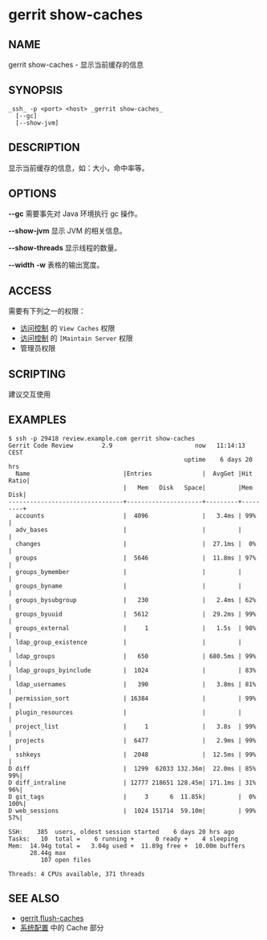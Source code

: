 # gerrit show-caches

## NAME
gerrit show-caches - 显示当前缓存的信息

## SYNOPSIS
```
_ssh_ -p <port> <host> _gerrit show-caches_
  [--gc]
  [--show-jvm]
```

## DESCRIPTION
显示当前缓存的信息，如：大小，命中率等。

## OPTIONS
**--gc**
	需要事先对 Java 环境执行 gc 操作。

**--show-jvm**
	显示 JVM 的相关信息。

**--show-threads**
	显示线程的数量。

**--width**
**-w**
	表格的输出宽度。

## ACCESS
需要有下列之一的权限：

* [访问控制](access-control.md) 的 `View Caches` 权限
* [访问控制](access-control.md) 的 `[Maintain Server` 权限
* 管理员权限

## SCRIPTING
建议交互使用

## EXAMPLES

```
$ ssh -p 29418 review.example.com gerrit show-caches
Gerrit Code Review        2.9                       now   11:14:13   CEST
                                                 uptime    6 days 20 hrs
  Name                          |Entries              |  AvgGet |Hit Ratio|
                                |   Mem   Disk   Space|         |Mem  Disk|
--------------------------------+---------------------+---------+---------+
  accounts                      |  4096               |   3.4ms | 99%     |
  adv_bases                     |                     |         |         |
  changes                       |                     |  27.1ms |  0%     |
  groups                        |  5646               |  11.8ms | 97%     |
  groups_bymember               |                     |         |         |
  groups_byname                 |                     |         |         |
  groups_bysubgroup             |   230               |   2.4ms | 62%     |
  groups_byuuid                 |  5612               |  29.2ms | 99%     |
  groups_external               |     1               |   1.5s  | 98%     |
  ldap_group_existence          |                     |         |         |
  ldap_groups                   |   650               | 680.5ms | 99%     |
  ldap_groups_byinclude         |  1024               |         | 83%     |
  ldap_usernames                |   390               |   3.8ms | 81%     |
  permission_sort               | 16384               |         | 99%     |
  plugin_resources              |                     |         |         |
  project_list                  |     1               |   3.8s  | 99%     |
  projects                      |  6477               |   2.9ms | 99%     |
  sshkeys                       |  2048               |  12.5ms | 99%     |
D diff                          |  1299  62033 132.36m|  22.0ms | 85%  99%|
D diff_intraline                | 12777 218651 128.45m| 171.1ms | 31%  96%|
D git_tags                      |     3      6  11.85k|         |  0% 100%|
D web_sessions                  |  1024 151714  59.10m|         | 99%  57%|

SSH:    385  users, oldest session started    6 days 20 hrs ago
Tasks:   10  total =    6 running +      0 ready +    4 sleeping
Mem:  14.94g total =   3.04g used +  11.89g free +  10.00m buffers
      28.44g max
         107 open files

Threads: 4 CPUs available, 371 threads
```

## SEE ALSO

* [gerrit flush-caches](cmd-flush-caches.md)
* [系统配置](config-gerrit.md) 中的 Cache 部分

